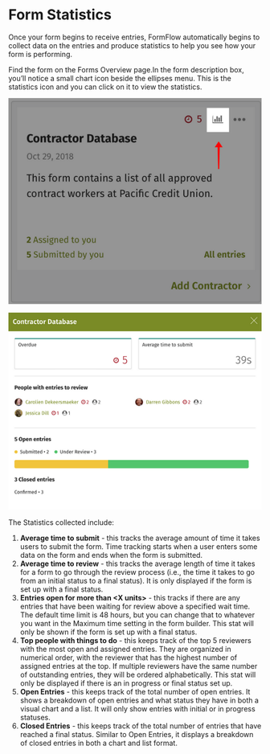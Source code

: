 # Form Statistics

Once your form begins to receive entries, FormFlow automatically begins to collect data on the entries and produce statistics to help you see how your form is performing.

Find the form on the Forms Overview page.In the form description box, you’ll notice a small chart icon beside the ellipses menu. This is the statistics icon and you can click on it to view the statistics.

![](../../../.gitbook/assets/1%20%283%29.png)

![](../../../.gitbook/assets/2%20%2843%29.png)



The Statistics collected include:  
 

1. **Average time to submit** - this tracks the average amount of time it takes users to submit the form. Time tracking starts when a user enters some data on the form and ends when the form is submitted.
2. **Average time to review** - this tracks the average length of time it takes for a form to go through the review process \(i.e., the time it takes to go from an initial status to a final status\). It is only displayed if the form is set up with a final status.
3. **Entries open for more than &lt;X units&gt;** - this tracks if there are any entries that have been waiting for review above a specified wait time. The default time limit is 48 hours, but you can change that to whatever you want in the Maximum time setting in the form builder. This stat will only be shown if the form is set up with a final status.
4. **Top people with things to do** - this keeps track of the top 5 reviewers with the most open and assigned entries. They are organized in numerical order, with the reviewer that has the highest number of assigned entries at the top. If multiple reviewers have the same number of outstanding entries, they will be ordered alphabetically. This stat will only be displayed if there is an in progress or final status set up.
5. **Open Entries** - this keeps track of the total number of open entries. It shows a breakdown of open entries and what status they have in both a visual chart and a list. It will only show entries with initial or in progress statuses.
6. **Closed Entries** - this keeps track of the total number of entries that have reached a final status. Similar to Open Entries, it displays a breakdown of closed entries in both a chart and list format.

